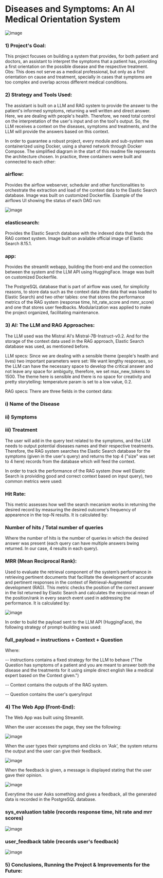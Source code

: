 # Diseases and Symptoms: An AI Medical Orientation System

![image](https://github.com/user-attachments/assets/98736e89-201f-4f81-b673-ef52341f326c)

### 1) Project's Goal:
This project focuses on building a system that provides, for both patient and doctors, an assistant to interpret the symptoms that a patient has, providing a first orientation on the possible disease and the respective treatment. Obs: This does not serve as a medical professional, but only as a first orientation on cause and treatment, specially in cases that symptoms are too complex and overlap across different medical conditions.


### 2) Strategy and Tools Used:
The assistant is built on a LLM and RAG system to provide the answer to the patient's informed symptoms, returning a well written and direct answer. Here, we are dealing with people's health. Therefore, we need total control on the interpretation of the user's input and on the tool's output. So, the LLM receives a context on the diseases, symptoms and treatments, and the LLM will provide the answers based on this context.

In order to guarantee a robust project, every module and sub-system was containerized using Docker, using a shared network through Docker Compose. The simplified diagram in the start of this readme file represents the architecture chosen. In practice, three containers were built and connected to each other:

### airflow:
Provides the airflow webserver, scheduler and other functionalities to orchestrate the extraction and load of the context data to the Elastic Search database. Image was built on customized Dockerfile. Example of the airflows UI showing the status of each DAG run:

![image](https://github.com/user-attachments/assets/8994448f-d69f-4499-bd61-47591bee01bd)

### elasticsearch:
Provides the Elastic Search database with the indexed data that feeds the RAG context system. Image built on available official image of Elastic Search 8.15.1.

### app:
Provides the streamlit webapp, building the front-end and the connection between the system and the LLM API using HuggingFace. Image was built on customized Dockerfile.

The PostgreSQL database that is part of airflow was used, for simplicity reasons, to store data such as the context data (the data that was loaded to Elastic Search) and two other tables: one that stores the performance metrics of the RAG system (response time, hit_rate_score and mmr_score) and one that stores user feedbacks.
Modularization was applied to make the project organized, facilitating maintenance.

### 3) AI: The LLM and RAG Approaches:
The LLM used was the Mistral AI's Mistral-7B-Instruct-v0.2. And for the storage of the context data used in the RAG approach, Elastic Search database was used, as mentioned before.

LLM specs: Since we are dealing with a sensible theme (people's health and lives) two important parameters were set: We want lengthy responses, so the LLM can have the necessary space to develop the critical answer and not leave any space for ambiguity, therefore, we set max_new_tokens to 1500. The theme here is sensible and there is no space for creativity and pretty storytelling: temperature param is set to a low value, 0.2.

RAG specs: There are three fields in the context data:

### i) Name of the Disease
### ii) Symptoms
### iii) Treatment

The user will add in the query text related to the symptoms, and the LLM needs to output potential diseases names and their respective treatments. Therefore, the RAG system searches the Elastic Search database for the symptoms (given in the user's query) and returns the top 4 ("size" was set to 4 here) records from the database which will feed the context. 

In order to track the performance of the RAG system (how well Elastic Search is proividing good and correct context based on input query), two common metrics were used:

### Hit Rate:
This metric assesses how well the search mecanism works in returning the desired record by measuring the desired outcome's frequency of appearence in the top-N results. It is calculated by:

### Number of hits / Total number of queries

Where the number of hits is the number of queries in which the desired answer was present (each query can have multiple answers bwing returned. In our case, 4 results in each query).

### MRR (Mean Reciprocal Rank):
Used to evaluate the retrieval component of the system’s performance in retrieving pertinent documents that facilitate the development of accurate and pertinent responses in the context of Retrieval-Augmented development (RAG). This metric checks the position of the correct answer in the list returned by Elastic Search and calculates the reciprocal mean of the position/rank in every search event used in addressing the performance. It is calculated by:

![image](https://github.com/user-attachments/assets/4cde22f7-2a40-499e-b269-fd8e25004c33)

In order to build the payload sent to the LLM API (HuggingFace), the following strategy of prompt-building was used:

### full_payload = instructions + Context + Question

Where:

-- instructions contains a fixed strategy for the LLM to behave ("The Question has symptoms of a patient and you are meant to answer both the disease and the treatments for it using simple direct english like a medical expert based on the Context given.")

-- Context contains the outputs of the RAG system.

-- Question contains the user's query/input


### 4) The Web App (Front-End):
The Web App was built using Streamlit.

When the user accesses the page, they see the following:

![image](https://github.com/user-attachments/assets/b9afa2cd-8267-4db9-bce0-5e9686803b9d)

When the user types their symptoms and clicks on 'Ask', the system returns the output and the user can give their feedback.

![image](https://github.com/user-attachments/assets/87052be6-c358-40ed-81a2-2c3c1ff6c63f)

When the feedback is given, a message is displayed stating that the user gave their opinion.

![image](https://github.com/user-attachments/assets/141abc33-f928-4fef-b154-e9b3490ca413)

Everytime the user Asks something and gives a feedback, all the generated data is recorded in the PostgreSQL database.

### sys_evaluation table (records response time, hit rate and mrr scores)
![image](https://github.com/user-attachments/assets/d48f0179-cf2a-4a6d-a556-be687fa6cccc)

### user_feedback table (records user's feedback)
![image](https://github.com/user-attachments/assets/e821ee11-85ef-4ce4-b905-99afcdbb8d72)


### 5) Conclusions, Running the Project & Improvements for the Future:
